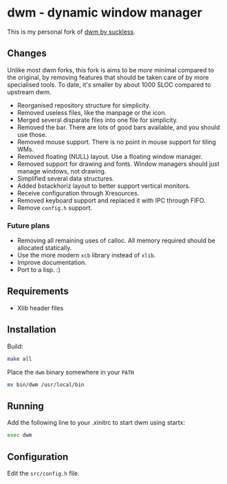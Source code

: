 # dwm - dynamic window manager

This is my personal fork of [dwm by suckless](https://dwm.suckless.org/).

## Changes

Unlike most dwm forks, this fork is aims to be *more* minimal compared to the original, by removing features that should be taken care of by more specialised tools. To date, it's smaller by about 1000 SLOC compared to upstream dwm.

- Reorganised repository structure for simplicity.
- Removed useless files, like the manpage or the icon.
- Merged several disparate files into one file for simplicity.
- Removed the bar. There are lots of good bars available, and you should use those.
- Removed mouse support. There is no point in mouse support for tiling WMs.
- Removed floating (NULL) layout. Use a floating window manager.
- Removed support for drawing and fonts. Window managers should just manage windows, not drawing.
- Simplified several data structures.
- Added bstackhoriz layout to better support vertical monitors.
- Receive configuration through Xresources.
- Removed keyboard support and replaced it with IPC through FIFO.
- Remove `config.h` support.

### Future plans

- Removing all remaining uses of calloc. All memory required should be allocated statically.
- Use the more modern `xcb` library instead of `xlib`.
- Improve documentation.
- Port to a lisp. :)

## Requirements

- Xlib header files

## Installation

Build:

```bash
make all
```

Place the `dwm` binary somewhere in your `PATH`

```bash
mv bin/dwm /usr/local/bin
```

## Running

Add the following line to your .xinitrc to start dwm using startx:

```bash
exec dwm
```

## Configuration

Edit the `src/config.h` file.
